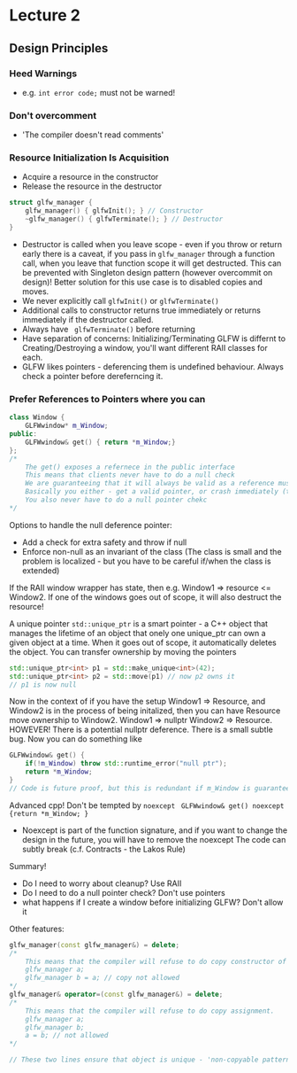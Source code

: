 # Lecture 2

## Design Principles

### Heed Warnings
- e.g. ` int error code; ` must not be warned!

### Don't overcomment
- 'The compiler doesn't read comments'

### Resource Initialization Is Acquisition
- Acquire a resource in the constructor
- Release the resource in the destructor
``` cpp
struct glfw_manager {
    glfw_manager() { glfwInit(); } // Constructor 
    ~glfw_manager() { glfwTerminate(); } // Destructor
}
```
- Destructor is called when you leave scope - even if you throw or return early there is a caveat, if you pass in `glfw_manager` through a function call, when you leave that function scope it will get destructed. This can be prevented with Singleton design pattern (however overcommit on design)! Better solution for this use case is to disabled copies and moves.
- We never explicitly call `glfwInit()` or `glfwTerminate()`
- Additional calls to constructor returns true immediately or returns immediately if the destructor called.
- Always have ` glfwTerminate()` before returning
- Have separation of concerns: Initializing/Terminating GLFW is differnt to Creating/Destroying a window, you'll want different RAII classes for each.
- GLFW likes pointers - deferencing them is undefined behaviour. Always check a pointer before dereferncing it.

### Prefer References to Pointers where you can
``` cpp
class Window {
    GLFWwindow* m_Window;
public:
    GLFWwindow& get() { return *m_Window;}
};
/*
    The get() exposes a refernece in the public interface
    This means that clients never have to do a null check
    We are guaranteeing that it will always be valid as a reference must never be null as it dereferences the pointer immediately.
    Basically you either - get a valid pointer, or crash immediately (then you know it's because of the deference and not somewhere else down the line)
    You also never have to do a null pointer chekc
*/
```
Options to handle the null deference pointer:
- Add a check for extra safety and throw if null
- Enforce non-null as an invariant of the class (The class is small and the problem is localized - but you have to be careful if/when the class is extended)

If the RAII window wrapper has state, then e.g. Window1 => resource <= Window2. If one of the windows goes out of scope, it will also destruct the resource!

A unique pointer `std::unique_ptr` is a smart pointer - a C++ object that manages the lifetime of an object that onely one unique_ptr can own a given object at a time. When it goes out of scope, it automatically deletes the object. You can transfer ownership by moving the pointers
``` cpp
std::unique_ptr<int> p1 = std::make_unique<int>(42);
std::unique_ptr<int> p2 = std::move(p1) // now p2 owns it
// p1 is now null
``` 

Now in the context of if you have the setup Window1 => Resource, and Window2 is in the process of being initalized, then you can have Resource move ownership to Window2. Window1 => nullptr Window2 => Resource.
HOWEVER! There is a potential nullptr deference. There is a small subtle bug.
Now you can do something like
``` cpp
GLFWwindow& get() {
    if(!m_Window) throw std::runtime_error("null ptr");
    return *m_Window;
}
// Code is future proof, but this is redundant if m_Window is guaranteed to be non null, and it's cheap and this is not performance critical code
```
Advanced cpp! Don't be tempted by `noexcept` 
` GLFWwindow& get() noexcept {return *m_Window; }`
- Noexcept is part of the function signature, and if you want to change the design in the future, you will have to remove the noexcept
The code can subtly break (c.f. Contracts - the Lakos Rule)


Summary!
- Do I need to worry about cleanup? Use RAII
- Do I need to do a null pointer check? Don't use pointers
- what happens if I create a window before initializing GLFW? Don't allow it


Other features:
```cpp
glfw_manager(const glfw_manager&) = delete;
/*
    This means that the compiler will refuse to do copy constructor of the class - feature of c++11
    glfw_manager a;
    glfw_manager b = a; // copy not allowed
*/
glfw_manager& operator=(const glfw_manager&) = delete;
/*
    This means that the compiler will refuse to do copy assignment.
    glfw_manager a;
    glfw_manager b;
    a = b; // not allowed
*/

// These two lines ensure that object is unique - 'non-copyable pattern' - this is what std::unique_ptr does internally
```